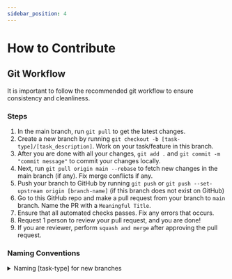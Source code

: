 ```yaml
---
sidebar_position: 4
---
```


# How to Contribute

## Git Workflow

It is important to follow the recommended git workflow to ensure consistency and cleanliness.

### Steps

1. In the main branch, run `git pull` to get the latest changes.
2. Create a new branch by running `git checkout -b [task-type]/[task_description]`. Work on your task/feature in this branch.
3. After you are done with all your changes, `git add .` and `git commit -m "commit message"` to commit your changes locally.
4. Next, run `git pull origin main --rebase` to fetch new changes in the main branch (if any). Fix merge conflicts if any.
5. Push your branch to GitHub by running `git push` or `git push --set-upstream origin [branch-name]` (if this branch does not exist on GitHub)
6. Go to this GitHub repo and make a pull request from your branch to `main` branch. Name the PR with a `Meaningful Title`.
7. Ensure that all automated checks passes. Fix any errors that occurs.
8. Request 1 person to review your pull request, and you are done!
9. If you are reviewer, perform `squash and merge` after approving the pull request.

### Naming Conventions

<details>
    <summary>Naming [task-type] for new branches</summary>
    <ul>
        <li>feat: A new feature</li>
        <li>fix: A bug fix</li>
        <li>docs: Documentation only changes</li>
        <li>style: Changes that do not affect the meaning of the code (white-space, formatting, missing semi-colons, etc.)</li>
        <li>refactor: A code change that neither fixes a bug nor adds a feature</li>
        <li>perf: A code change that improves performance</li>
        <li>test: Adding missing or correcting existing tests</li>
        <li>chore: Changes to the build process or auxiliary tools and libraries such as documnetation generation</li>
        <li>revert: A revert to a previous commit</li>
    </ul>
</details>
